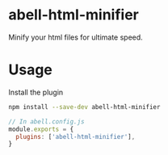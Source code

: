 # abell-html-minifier
Minify your html files for ultimate speed.

# Usage

Install the plugin
```sh
npm install --save-dev abell-html-minifier
```
```js
// In abell.config.js
module.exports = {
  plugins: ['abell-html-minifier'],
}
```
